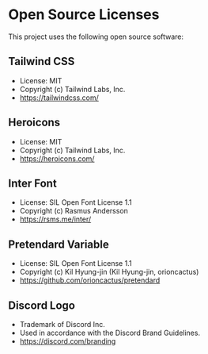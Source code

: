 # Open Source Licenses

This project uses the following open source software:

## Tailwind CSS
- License: MIT
- Copyright (c) Tailwind Labs, Inc.
- https://tailwindcss.com/

## Heroicons
- License: MIT
- Copyright (c) Tailwind Labs, Inc.
- https://heroicons.com/

## Inter Font
- License: SIL Open Font License 1.1
- Copyright (c) Rasmus Andersson
- https://rsms.me/inter/

## Pretendard Variable
- License: SIL Open Font License 1.1
- Copyright (c) Kil Hyung-jin (Kil Hyung-jin, orioncactus)
- https://github.com/orioncactus/pretendard

## Discord Logo
- Trademark of Discord Inc.
- Used in accordance with the Discord Brand Guidelines.
- https://discord.com/branding

